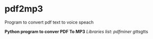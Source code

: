 # pdf2mp3
Program to convert pdf text to voice speach

**Python program to conver PDF To MP3**
_Libraries list_: 
*pdfminer*
*gtts*gtts

